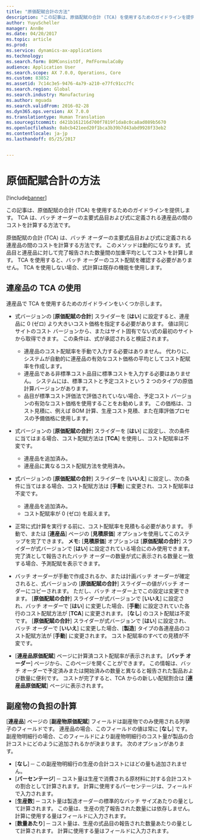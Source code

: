 ```yaml
---
title: "原価配賦合計の方法"
description: "この記事は、原価配賦の合計 (TCA) を使用するためのガイドラインを提供します。 TCA は、バッチ オーダーの主要式品目および式に定義される連産品の間のコストを計算する方法です。"
author: YuyuScheller
manager: AnnBe
ms.date: 04/20/2017
ms.topic: article
ms.prod: 
ms.service: dynamics-ax-applications
ms.technology: 
ms.search.form: BOMConsistOf, PmfFormulaCoBy
audience: Application User
ms.search.scope: AX 7.0.0, Operations, Core
ms.custom: 83852
ms.assetid: 7c14c3e5-9476-4a79-a210-e77fc91cc7fc
ms.search.region: Global
ms.search.industry: Manufacturing
ms.author: mguada
ms.search.validFrom: 2016-02-28
ms.dyn365.ops.version: AX 7.0.0
ms.translationtype: Human Translation
ms.sourcegitcommit: d421b161216d700f7819f1da8c0ca8ad089b5670
ms.openlocfilehash: 0abcb421eed20f1bca3b39b7d43abd9928f33eb2
ms.contentlocale: ja-jp
ms.lasthandoff: 05/25/2017


---
```


# <a name="total-cost-allocation-method"></a>原価配賦合計の方法

[!include[banner](../includes/banner.md)]


この記事は、原価配賦の合計 (TCA) を使用するためのガイドラインを提供します。 TCA は、バッチ オーダーの主要式品目および式に定義される連産品の間のコストを計算する方法です。

原価配賦の合計 (TCA) は、バッチ オーダーの主要式品目および式に定義される連産品の間のコストを計算する方法です。 このメソッドは動的になります。 式品目と連産品に対して完了報告された数量間の加重平均としてコストを計算します。 TCA を使用すると、バッチ オーダーのコスト配賦を確認する必要がありません。 TCA を使用しない場合、式計算は既存の機能を使用します。

## <a name="using-tca-for-coproducts"></a>連産品の TCA の使用
連産品で TCA を使用するためのガイドラインをいくつか示します。

-   式バージョンの [**原価配賦の合計**] スライダーを [**はい**] に設定すると、連産品に 0 (ゼロ) より大きいコスト価格を指定する必要があります。 値は同じサイトのコスト バージョンから、またはサイト固有でない式の最初のサイトから取得できます。 この条件は、式が承認されると検証されます。

    -   連産品のコスト配賦率を手動で入力する必要はありません。 代わりに、システムが自動的に連産品の有効なコスト価格の平均としてコスト配賦率を作成します。 
    -   連産品である非標準コスト品目に標準コストを入力する必要はありません。 システムには、標準コストと予定コストという 2 つのタイプの原価計算バージョンがあります。 
    -   品目が標準コスト評価法で評価されていない場合、予定コスト バージョンの有効なコスト価格を使用することをお勧めします。 この価格は、コスト見積に、例えば BOM 計算、生産コスト見積、また在庫評価プロセスの予備価格に使用します。 

-   式バージョンの [**原価配賦の合計**] スライダーを [**はい**] に設定し、次の条件に当てはまる場合、コスト配賦方法は [**TCA**] を使用し、コスト配賦率は不変です。
    -   連産品を追加済み。
    -   連産品に異なるコスト配賦方法を使用済み。
-   式バージョンの [**原価配賦の合計**] スライダーを [**いいえ**] に設定し、次の条件に当てはまる場合、コスト配賦方法は [**手動**] に変更され、コスト配賦率は不変です。
    -   連産品を追加済み。
    -   コスト配賦率が 0 (ゼロ) を超えます。
-   正常に式計算を実行する前に、コスト配賦率を見積もる必要があります。 手動で、または [**連産品**] ページの [**見積原価**] オプションを使用してこのステップを完了できます。 **メモ:** [**見積原価**] オプションは [**原価配賦の合計**] スライダーが式バージョンで [**はい**] に設定されている場合にのみ使用できます。 完了済として報告されたバッチ オーダーの数量が式に表示される数量と一致する場合、予測配賦を表示できます。
-   バッチ オーダーが手動で作成されるか、または計画バッチ オーダーが確定されると、式バージョンの [**原価配賦の合計**] スライダーの値がバッチ オーダーにコピーされます。 ただし、バッチ オーダー上でこの設定は変更できます。 [**原価配賦の合計**] スライダーが式バージョンで [**いいえ**] に設定され、バッチ オーダーで [**はい**] に変更した場合、[**手動**] に設定されていた各行のコスト配賦方法が [**TCA**] に変更されます。 [**なし**] のコスト配賦は不変です。 [**原価配賦の合計**] スライダーが式バージョンで [**はい**] に設定され、バッチ オーダーで [**いいえ**] に変更した場合、[**製造**] タイプの各連産品のコスト配賦方法が [**手動**] に変更されます。 コスト配賦率のすべての見積が不変です。
-   [**連産品原価配賦**] ページに計算済コスト配賦率が表示されます。 [**バッチ オーダー**] ページから、このページを開くことができます。 この情報は、バッチ オーダーで予定済みまたは開始済みの数量と異なると報告された製品および数量に便利です。 コストが完了すると、TCA からの新しい配賦割合は [**連産品原価配賦**] ページに表示されます。

## <a name="calculating-the-burden-for-byproducts"></a>副産物の負担の計算
[**連産品**] ページの [**副産物原価配賦**] フィールドは副産物でのみ使用される列挙子のフィールドです。 連産品の場合、このフィールドの値は常に [**なし**] です。 副産物明細行の場合、このフィールドにより副産物明細行のコスト量が製品の合計コストにどのように追加されるかが決まります。 次のオプションがあります。

-   [**なし**] ─ この副産物明細行の生産の合計コストにはどの量も追加されません。
-   [**パーセンテージ**] ─ コスト量は生産で消費される原材料に対する合計コストの割合として計算されます。 計算に使用するパーセンテージは、フィールドで入力されます。
-   [**生産数**] ─ コスト量は製造オーダーの標準的なバッチ サイズあたりの量として計算されます。 この量は、生産の完了報告された数量には依存しません。 計算に使用する量はフィールドに入力されます。
-   [**数量あたり**] ─ コスト量は、生産の式品目の報告された数量あたりの量として計算されます。 計算に使用する量はフィールドに入力されます。





